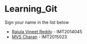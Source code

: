 # Learning_Git

Sign your name in the list below

- [Rajula Vineet Reddy](http://github.com/rajula96reddy/) - IMT2014045
- [MVS Charan](https://github.com/Charan000) - IMT2015023